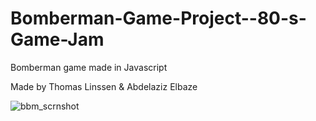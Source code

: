 # Bomberman-Game-Project--80-s-Game-Jam
Bomberman game made in Javascript

Made by Thomas Linssen & Abdelaziz Elbaze

![bbm_scrnshot](https://user-images.githubusercontent.com/31830553/64256482-db350200-cf23-11e9-9a4d-169e93254c3b.png)
